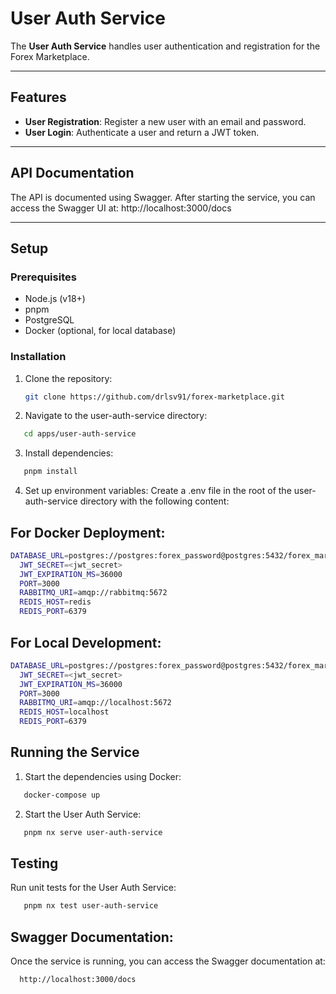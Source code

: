 # User Auth Service

The **User Auth Service** handles user authentication and registration for the Forex Marketplace.

---

## Features

- **User Registration**: Register a new user with an email and password.
- **User Login**: Authenticate a user and return a JWT token.

---

## API Documentation

The API is documented using Swagger. After starting the service, you can access the Swagger UI at: http://localhost:3000/docs

---

## Setup

### Prerequisites

- Node.js (v18+)
- pnpm
- PostgreSQL
- Docker (optional, for local database)

### Installation

1. Clone the repository:
   ```bash
   git clone https://github.com/drlsv91/forex-marketplace.git
   ```
2. Navigate to the user-auth-service directory:

```bash
   cd apps/user-auth-service
```

3. Install dependencies:

```bash
   pnpm install
```

4. Set up environment variables:
   Create a .env file in the root of the user-auth-service directory with the following content:

## For Docker Deployment:

```bash
DATABASE_URL=postgres://postgres:forex_password@postgres:5432/forex_marketplace?schema=public
  JWT_SECRET=<jwt_secret>
  JWT_EXPIRATION_MS=36000
  PORT=3000
  RABBITMQ_URI=amqp://rabbitmq:5672
  REDIS_HOST=redis
  REDIS_PORT=6379
```

## For Local Development:

```bash
DATABASE_URL=postgres://postgres:forex_password@postgres:5432/forex_marketplace?schema=public
  JWT_SECRET=<jwt_secret>
  JWT_EXPIRATION_MS=36000
  PORT=3000
  RABBITMQ_URI=amqp://localhost:5672
  REDIS_HOST=localhost
  REDIS_PORT=6379
```

## Running the Service

1. Start the dependencies using Docker:

```bash
   docker-compose up
```

2. Start the User Auth Service:

```bash
   pnpm nx serve user-auth-service
```

## Testing

Run unit tests for the User Auth Service:

```bash
   pnpm nx test user-auth-service
```

## Swagger Documentation:

Once the service is running, you can access the Swagger documentation at:

```bash
  http://localhost:3000/docs
```
